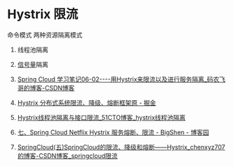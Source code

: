 # Hystrix 限流

命令模式
两种资源隔离模式
1. 线程池隔离
2. [信号量](限流.md#^gup7js)隔离


3. [Spring Cloud 学习笔记06-02----用Hystrix来限流以及进行服务隔离_码农飞哥的博客-CSDN博客](https://feige.blog.csdn.net/article/details/108597963)
4. [Hystrix 分布式系统限流、降级、熔断框架原 - 掘金](https://juejin.cn/post/6844903944074821639)
5. [Hystrix线程池隔离与接口限流_51CTO博客_hystrix线程池隔离](https://blog.51cto.com/u_14693305/4767106)
6. [七、Spring Cloud Netflix Hystrix 服务熔断、限流 - BigShen - 博客园](https://www.cnblogs.com/Qkxh320/p/SpringCloud_Netflix_Hystrix.html)
7. [SpringCloud(五)SpringCloud的限流、降级和熔断——Hystrix_chenxyz707的博客-CSDN博客_springcloud限流](https://blog.csdn.net/chenxyz707/article/details/80913725)

